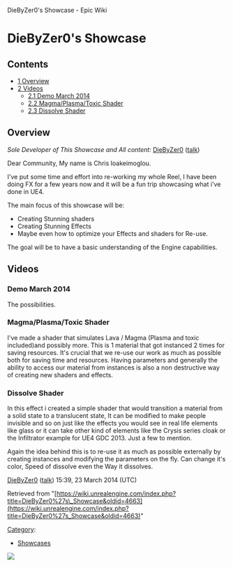 DieByZer0's Showcase - Epic Wiki                    

DieByZer0's Showcase
====================

  

Contents
--------

*   [1 Overview](#Overview)
*   [2 Videos](#Videos)
    *   [2.1 Demo March 2014](#Demo_March_2014)
    *   [2.2 Magma/Plasma/Toxic Shader](#Magma.2FPlasma.2FToxic_Shader)
    *   [2.3 Dissolve Shader](#Dissolve_Shader)

Overview
--------

_Sole Developer of This Showcase and All content:_ [DieByZer0](/User:DieByZer0 "User:DieByZer0") ([talk](/index.php?title=User_talk:DieByZer0&action=edit&redlink=1 "User talk:DieByZer0 (page does not exist)"))

Dear Community, My name is Chris Ioakeimoglou.

I've put some time and effort into re-working my whole Reel, I have been doing FX for a few years now and it will be a fun trip showcasing what i've done in UE4.

The main focus of this showcase will be:

*   Creating Stunning shaders
*   Creating Stunning Effects
*   Maybe even how to optimize your Effects and shaders for Re-use.

The goal will be to have a basic understanding of the Engine capabilities.

  

Videos
------

### Demo March 2014

The possibilities.

### Magma/Plasma/Toxic Shader

I've made a shader that simulates Lava / Magma (Plasma and toxic included)and possibly more. This is 1 material that got instanced 2 times for saving resources. It's crucial that we re-use our work as much as possible both for saving time and resources. Having parameters and generally the ability to access our material from instances is also a non destructive way of creating new shaders and effects.

### Dissolve Shader

In this effect i created a simple shader that would transition a material from a solid state to a translucent state, It can be modified to make people invisible and so on just like the effects you would see in real life elements like glass or it can take other kind of elements like the Crysis series cloak or the Infiltrator example for UE4 GDC 2013. Just a few to mention.

Again the idea behind this is to re-use it as much as possible externally by creating instances and modifying the parameters on the fly. Can change it's color, Speed of dissolve even the Way it dissolves.

  
[DieByZer0](/User:DieByZer0 "User:DieByZer0") ([talk](/index.php?title=User_talk:DieByZer0&action=edit&redlink=1 "User talk:DieByZer0 (page does not exist)")) 15:39, 23 March 2014 (UTC)

Retrieved from "[https://wiki.unrealengine.com/index.php?title=DieByZer0%27s\_Showcase&oldid=4663](https://wiki.unrealengine.com/index.php?title=DieByZer0%27s_Showcase&oldid=4663)"

[Category](/Special:Categories "Special:Categories"):

*   [Showcases](/Category:Showcases "Category:Showcases")

  ![](https://tracking.unrealengine.com/track.png)